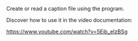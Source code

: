 Create or read a caption file using the program.

Discover how to use it in the video documentation: 

https://www.youtube.com/watch?v=5Eib_eIzBSg
